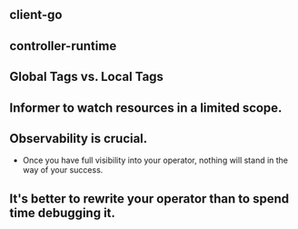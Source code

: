 ## client-go

## controller-runtime

## Global Tags vs. Local Tags


## Informer to watch resources in a limited scope. 

## Observability is crucial.
- Once you have full visibility into your operator, nothing will stand in the way of your success.

## It's better to rewrite your operator than to spend time debugging it.
